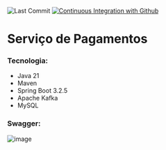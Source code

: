 ![Last Commit](https://img.shields.io/github/last-commit/santosjennifer/payments)
[![Continuous Integration with Github](https://github.com/santosjennifer/payments/actions/workflows/ci-maven.yml/badge.svg)](https://github.com/santosjennifer/payments/actions/workflows/ci-maven.yml)

# Serviço de Pagamentos

### Tecnologia:
- Java 21
- Maven
- Spring Boot 3.2.5
- Apache Kafka
- MySQL

### Swagger:
![image](https://github.com/santosjennifer/payments/assets/90192611/cf4a949d-0bb8-4321-9b28-b0837823c52f)



